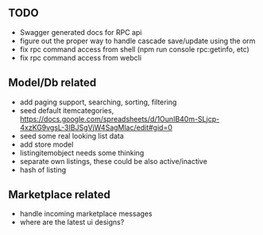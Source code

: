 ## TODO

- Swagger generated docs for RPC api
- figure out the proper way to handle cascade save/update using the orm
- fix rpc command access from shell (npm run console rpc:getinfo, etc)
- fix rpc command access from webcli

## Model/Db related
- add paging support, searching, sorting, filtering
- seed default itemcategories, https://docs.google.com/spreadsheets/d/1OunIB40m-SLjcp-4xzKG9vgsL-3IBJSgVjW4SagMlac/edit#gid=0
- seed some real looking list data
- add store model
- listingitemobject needs some thinking
- separate own listings, these could be also active/inactive
- hash of listing

## Marketplace related
- handle incoming marketplace messages
- where are the latest ui designs?
